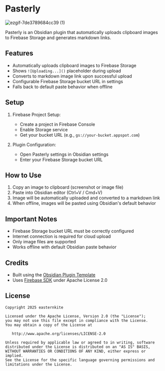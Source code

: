 # Pasterly
![ezgif-7de3789684cc39 (1)](https://github.com/user-attachments/assets/71703ea2-fe0e-4602-8fe0-13c32abda6a2)


Pasterly is an Obsidian plugin that automatically uploads clipboard images to Firebase Storage and generates markdown links.

## Features

- Automatically uploads clipboard images to Firebase Storage
- Shows `![Uploading...]()` placeholder during upload
- Converts to markdown image link upon successful upload
- Configurable Firebase Storage bucket URL in settings
- Falls back to default paste behavior when offline

## Setup

1. Firebase Project Setup:
   - Create a project in Firebase Console
   - Enable Storage service
   - Get your bucket URL (e.g., `gs://your-bucket.appspot.com`)

2. Plugin Configuration:
   - Open Pasterly settings in Obsidian settings
   - Enter your Firebase Storage bucket URL

## How to Use

1. Copy an image to clipboard (screenshot or image file)
2. Paste into Obsidian editor (Ctrl+V / Cmd+V)
3. Image will be automatically uploaded and converted to a markdown link
4. When offline, images will be pasted using Obsidian's default behavior

## Important Notes

- Firebase Storage bucket URL must be correctly configured
- Internet connection is required for cloud upload
- Only image files are supported
- Works offline with default Obsidian paste behavior

## Credits

- Built using the [Obsidian Plugin Template](https://github.com/obsidianmd/obsidian-sample-plugin)
- Uses [Firebase SDK](https://firebase.google.com/) under Apache License 2.0

## License
```
Copyright 2025 easternkite

Licensed under the Apache License, Version 2.0 (the "License");
you may not use this file except in compliance with the License.
You may obtain a copy of the License at

   http://www.apache.org/licenses/LICENSE-2.0

Unless required by applicable law or agreed to in writing, software
distributed under the License is distributed on an "AS IS" BASIS,
WITHOUT WARRANTIES OR CONDITIONS OF ANY KIND, either express or implied.
See the License for the specific language governing permissions and
limitations under the License.
```
